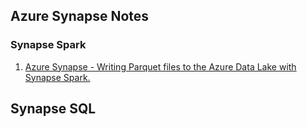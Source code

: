 ## Azure Synapse Notes

### Synapse Spark

1. [Azure Synapse - Writing Parquet files to the Azure Data Lake with Synapse Spark.](https://github.com/abrahams1/Azure-Synapse-Notes/blob/master/WriteParquetWithSynapseSpark.md)



## Synapse SQL
